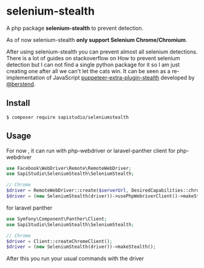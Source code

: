 # selenium-stealth 

A php package **selenium-stealth** to prevent detection.

As of now selenium-stealth **only support Selenium Chrome/Chromium**.

After using selenium-stealth you can prevent almost all selenium detections. There is a lot of guides on stackoverflow on How to prevent selenium detection but I can not find a single python package for it so I am just creating one after all we can't let the cats win.
It can be seen as a re-implementation of JavaScript [puppeteer-extra-plugin-stealth](https://github.com/berstend/puppeteer-extra/tree/master/packages/puppeteer-extra-plugin-stealth) developed by [@berstend](https://github.com/berstend>).


## Install
```
$ composer require sapistudio/seleniumstealth
```

## Usage
For now , it can run with php-webdriver or laravel-panther client
for php-webdriver
```php
use Facebook\WebDriver\Remote\RemoteWebDriver;
use SapiStudio\SeleniumStealth\SeleniumStealth;

// Chrome
$driver = RemoteWebDriver::create($serverUrl, DesiredCapabilities::chrome());
$driver = (new SeleniumStealth(driver))->usePhpWebriverClient()->makeStealth();

```
for laravel panther
```php
use Symfony\Component\Panther\Client;
use SapiStudio\SeleniumStealth\SeleniumStealth;

// Chrome
$driver = Client::createChromeClient();
$driver = (new SeleniumStealth(driver))->makeStealth();

```
After this you run your usual commands with the driver
